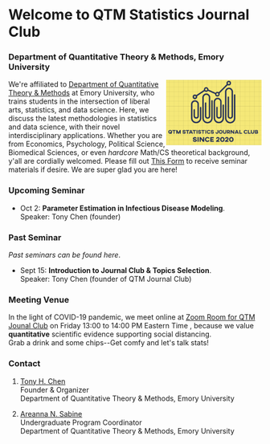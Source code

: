 # Welcome to QTM Statistics Journal Club
### Department of Quantitative Theory & Methods, Emory University

<img align="right" src="logo.png" width="190" height="130">

We're affiliated to [Department of Quantitative Theory & Methods](http://quantitative.emory.edu/) at Emory University, who trains students in the intersection of liberal arts, statistics, and data science. Here, we discuss the latest methodologies in statistics and data science, with their novel interdisciplinary applications. Whether you are from Economics, Psychology, Political Science, Biomedical Sciences, or even _hardcore_ Math/CS theoretical background, y'all are cordially welcomed. Please fill out [This Form](https://forms.gle/ZjpDyLyK2k43BTpt7) to receive seminar materials if desire. We are super glad you are here! 

### Upcoming Seminar

- Oct 2: **Parameter Estimation in Infectious Disease Modeling**. <br /> 
Speaker: Tony Chen (founder)

### Past Seminar

_Past seminars can be found here_.

- Sept 15: **Introduction to Journal Club & Topics Selection**. <br /> 
Speaker: Tony Chen (founder of QTM Journal Club)

### Meeting Venue
In the light of COVID-19 pandemic, we meet online at [Zoom Room for QTM Jounal Club](https://emory.zoom.us/j/97886042991) on Friday 13:00 to 14:00 PM Eastern Time , because we value **quantitative** scientific evidence supporting social distancing. <br />
Grab a drink and some chips--Get comfy and let's talk stats! 


### Contact

1. [Tony H. Chen](mailto:tony.chen2@emory.edu) <br />
Founder & Organizer <br />
Department of Quantitative Theory & Methods, Emory University

2. [Areanna N. Sabine](http://www.quantitative.emory.edu/about/staff/sabine-areanna.html) <br />
Undergraduate Program Coordinator <br />
Department of Quantitative Theory & Methods, Emory University

